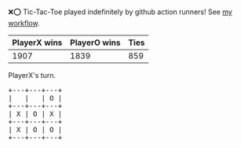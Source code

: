 :x::o: Tic-Tac-Toe played indefinitely by github action runners! See [my workflow](.github/workflows/play.yaml).

|PlayerX wins|PlayerO wins|Ties|
|-|-|-|
|1907|1839|859|

PlayerX's turn.

<pre>
+---+---+---+
|   |   | O |
+---+---+---+
| X | O | X |
+---+---+---+
| X | O | O |
+---+---+---+
</pre>